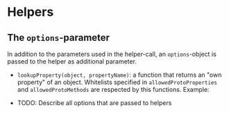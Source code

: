 # Helpers

## The `options`-parameter

In addition to the parameters used in the helper-call, an `options`-object is passed to the helper as additional
parameter.

- `lookupProperty(object, propertyName)`: a function that returns an "own property" of an object. Whitelists specified
  in `allowedProtoProperties` and `allowedProtoMethods` are respected by this functions. Example:

  <ExamplePart examplePage="/examples/helper-lookup-property.md" show="preparationScript" />

- TODO: Describe all options that are passed to helpers
